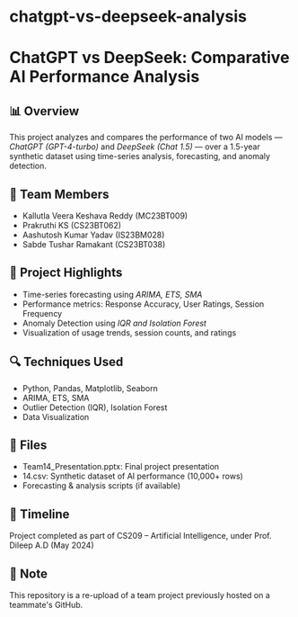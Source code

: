 # chatgpt-vs-deepseek-analysis
# ChatGPT vs DeepSeek: Comparative AI Performance Analysis

## 📊 Overview
This project analyzes and compares the performance of two AI models — *ChatGPT (GPT-4-turbo)* and *DeepSeek (Chat 1.5)* — over a 1.5-year synthetic dataset using time-series analysis, forecasting, and anomaly detection.

## 👥 Team Members
- Kallutla Veera Keshava Reddy (MC23BT009)
- Prakruthi KS (CS23BT062)
- Aashutosh Kumar Yadav (IS23BM028)
- Sabde Tushar Ramakant (CS23BT038)

## 🧠 Project Highlights
- Time-series forecasting using *ARIMA, ETS, SMA*
- Performance metrics: Response Accuracy, User Ratings, Session Frequency
- Anomaly Detection using *IQR and Isolation Forest*
- Visualization of usage trends, session counts, and ratings

## 🔍 Techniques Used
- Python, Pandas, Matplotlib, Seaborn
- ARIMA, ETS, SMA
- Outlier Detection (IQR), Isolation Forest
- Data Visualization

## 📁 Files
- Team14_Presentation.pptx: Final project presentation
- 14.csv: Synthetic dataset of AI performance (10,000+ rows)
- Forecasting & analysis scripts (if available)

## 📅 Timeline
Project completed as part of CS209 – Artificial Intelligence, under Prof. Dileep A.D (May 2024)

## 📌 Note
This repository is a re-upload of a team project previously hosted on a teammate's GitHub.
